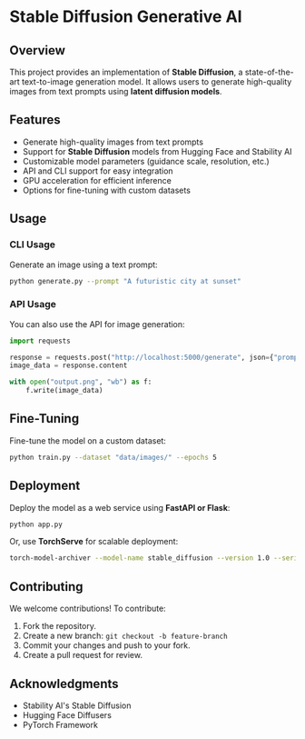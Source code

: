 # Stable Diffusion Generative AI

## Overview
This project provides an implementation of **Stable Diffusion**, a state-of-the-art text-to-image generation model. It allows users to generate high-quality images from text prompts using **latent diffusion models**.

## Features
- Generate high-quality images from text prompts
- Support for **Stable Diffusion** models from Hugging Face and Stability AI
- Customizable model parameters (guidance scale, resolution, etc.)
- API and CLI support for easy integration
- GPU acceleration for efficient inference
- Options for fine-tuning with custom datasets

## Usage

### CLI Usage
Generate an image using a text prompt:
```bash
python generate.py --prompt "A futuristic city at sunset"
```

### API Usage
You can also use the API for image generation:
```python
import requests

response = requests.post("http://localhost:5000/generate", json={"prompt": "A cyberpunk cityscape"})
image_data = response.content

with open("output.png", "wb") as f:
    f.write(image_data)
```

## Fine-Tuning
Fine-tune the model on a custom dataset:
```bash
python train.py --dataset "data/images/" --epochs 5
```

## Deployment
Deploy the model as a web service using **FastAPI or Flask**:
```bash
python app.py
```
Or, use **TorchServe** for scalable deployment:
```bash
torch-model-archiver --model-name stable_diffusion --version 1.0 --serialized-file model.pth --handler handler.py
```

## Contributing
We welcome contributions! To contribute:
1. Fork the repository.
2. Create a new branch: `git checkout -b feature-branch`
3. Commit your changes and push to your fork.
4. Create a pull request for review.

## Acknowledgments
- Stability AI's Stable Diffusion
- Hugging Face Diffusers
- PyTorch Framework
